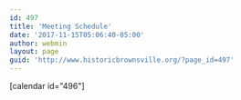 ```yaml
---
id: 497
title: 'Meeting Schedule'
date: '2017-11-15T05:06:40-05:00'
author: webmin
layout: page
guid: 'http://www.historicbrownsville.org/?page_id=497'
---
```


<p>[calendar id="496"]</p>
